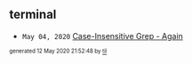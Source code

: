 ## terminal

* <code>May 04, 2020</code> [Case-Insensitive Grep - Again](/Users/ccummer/Documents/tilde/2020-05-04T11-44-37-case-insensitive-grep---again.md)

<sup><sub>generated 12 May 2020 21:52:48 by <a href='https://github.com/senorprogrammer/til'>til</a></sub></sup>
